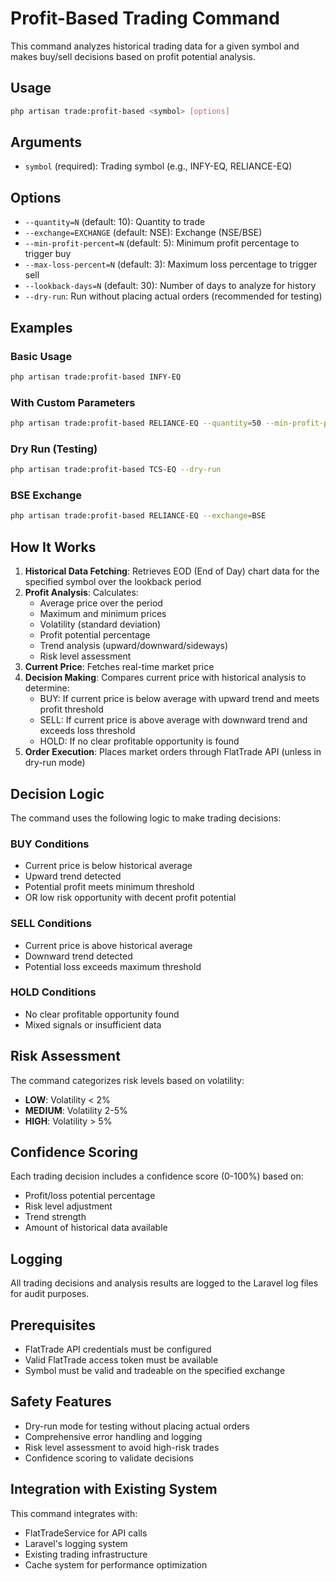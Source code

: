 # Profit-Based Trading Command

This command analyzes historical trading data for a given symbol and makes buy/sell decisions based on profit potential analysis.

## Usage

```bash
php artisan trade:profit-based <symbol> [options]
```

## Arguments

- `symbol` (required): Trading symbol (e.g., INFY-EQ, RELIANCE-EQ)

## Options

- `--quantity=N` (default: 10): Quantity to trade
- `--exchange=EXCHANGE` (default: NSE): Exchange (NSE/BSE)
- `--min-profit-percent=N` (default: 5): Minimum profit percentage to trigger buy
- `--max-loss-percent=N` (default: 3): Maximum loss percentage to trigger sell
- `--lookback-days=N` (default: 30): Number of days to analyze for history
- `--dry-run`: Run without placing actual orders (recommended for testing)

## Examples

### Basic Usage
```bash
php artisan trade:profit-based INFY-EQ
```

### With Custom Parameters
```bash
php artisan trade:profit-based RELIANCE-EQ --quantity=50 --min-profit-percent=8 --max-loss-percent=5 --lookback-days=60
```

### Dry Run (Testing)
```bash
php artisan trade:profit-based TCS-EQ --dry-run
```

### BSE Exchange
```bash
php artisan trade:profit-based RELIANCE-EQ --exchange=BSE
```

## How It Works

1. **Historical Data Fetching**: Retrieves EOD (End of Day) chart data for the specified symbol over the lookback period
2. **Profit Analysis**: Calculates:
   - Average price over the period
   - Maximum and minimum prices
   - Volatility (standard deviation)
   - Profit potential percentage
   - Trend analysis (upward/downward/sideways)
   - Risk level assessment
3. **Current Price**: Fetches real-time market price
4. **Decision Making**: Compares current price with historical analysis to determine:
   - BUY: If current price is below average with upward trend and meets profit threshold
   - SELL: If current price is above average with downward trend and exceeds loss threshold
   - HOLD: If no clear profitable opportunity is found
5. **Order Execution**: Places market orders through FlatTrade API (unless in dry-run mode)

## Decision Logic

The command uses the following logic to make trading decisions:

### BUY Conditions
- Current price is below historical average
- Upward trend detected
- Potential profit meets minimum threshold
- OR low risk opportunity with decent profit potential

### SELL Conditions
- Current price is above historical average
- Downward trend detected
- Potential loss exceeds maximum threshold

### HOLD Conditions
- No clear profitable opportunity found
- Mixed signals or insufficient data

## Risk Assessment

The command categorizes risk levels based on volatility:
- **LOW**: Volatility < 2%
- **MEDIUM**: Volatility 2-5%
- **HIGH**: Volatility > 5%

## Confidence Scoring

Each trading decision includes a confidence score (0-100%) based on:
- Profit/loss potential percentage
- Risk level adjustment
- Trend strength
- Amount of historical data available

## Logging

All trading decisions and analysis results are logged to the Laravel log files for audit purposes.

## Prerequisites

- FlatTrade API credentials must be configured
- Valid FlatTrade access token must be available
- Symbol must be valid and tradeable on the specified exchange

## Safety Features

- Dry-run mode for testing without placing actual orders
- Comprehensive error handling and logging
- Risk level assessment to avoid high-risk trades
- Confidence scoring to validate decisions

## Integration with Existing System

This command integrates with:
- FlatTradeService for API calls
- Laravel's logging system
- Existing trading infrastructure
- Cache system for performance optimization
